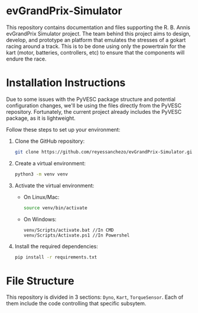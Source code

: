 # evGrandPrix-Simulator

This repository contains documentation and files supporting the R. B. Annis evGrandPrix Simulator project. The team behind this project aims to design, develop, and prototype an platform that emulates the stresses of a gokart racing around a track. This is to be done using only the powertrain for the kart (motor, batteries, controllers, etc) to ensure that the components will endure the race.

# Installation Instructions

Due to some issues with the PyVESC package structure and potential configuration changes, we'll be using the files directly from the PyVESC repository. Fortunately, the current project already includes the PyVESC package, as it is lightweight.

Follow these steps to set up your environment:

1. Clone the GitHub repository:

   ```bash
   git clone https://github.com/reyessanchezo/evGrandPrix-Simulator.git
   ```

2. Create a virtual environment:

   ```bash
   python3 -m venv venv
   ```

3. Activate the virtual environment:

   - On Linux/Mac:

     ```bash
     source venv/bin/activate
     ```

   - On Windows:

     ```
     venv/Scripts/activate.bat //In CMD
     venv/Scripts/Activate.ps1 //In Powershel
     ```

4. Install the required dependencies:

   ```bash
   pip install -r requirements.txt
   ```

# File Structure
This repository is divided in 3 sections: `Dyno`, `Kart`, `TorqueSensor`. Each of them include the code controlling that specific subsytem. 
